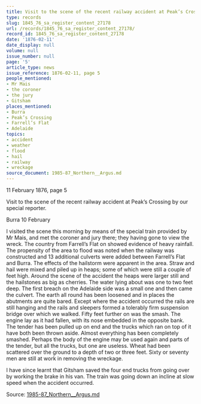 ```yaml
---
title: Visit to the scene of the recent railway accident at Peak’s Crossing
type: records
slug: 1845_76_sa_register_content_27178
url: /records/1845_76_sa_register_content_27178/
record_id: 1845_76_sa_register_content_27178
date: '1876-02-11'
date_display: null
volume: null
issue_number: null
page: '5'
article_type: news
issue_reference: 1876-02-11, page 5
people_mentioned:
- Mr Mais
- the coroner
- the jury
- Gitsham
places_mentioned:
- Burra
- Peak’s Crossing
- Farrell’s Flat
- Adelaide
topics:
- accident
- weather
- flood
- hail
- railway
- wreckage
source_document: 1985-87_Northern__Argus.md
---
```


11 February 1876, page 5

Visit to the scene of the recent railway accident at Peak’s Crossing by our special reporter.

Burra 10 February

I visited the scene this morning by means of the special train provided by Mr Mais, and met the coroner and jury there; they having gone to view the wreck.  The country from Farrell’s Flat on showed evidence of heavy rainfall.  The propensity of the area to flood was noted when the railway was constructed and 13 additional culverts were added between Farrell’s Flat and Burra.  The effects of the hailstorm were apparent in the area.  Straw and hail were mixed and piled up in heaps; some of which were still a couple of feet high.  Around the scene of the accident the heaps were larger still and the hailstones as big as cherries.  The water lying about was one to two feet deep.  The first breach on the Adelaide side was a small one and then came the culvert.  The earth all round has been loosened and in places the abutments are quite bared.  Except where the accident occurred the rails are still hanging and the rails and sleepers formed a tolerably firm suspension bridge over which we walked.  Fifty feet further on was the smash.  The engine lay as it had fallen, with its nose embedded in the opposite bank.  The tender has been pulled up on end and the trucks which ran on top of it have both been thrown aside.  Almost everything has been completely smashed.  Perhaps the body of the engine may be used again and parts of the tender, but all the trucks, but one are useless.  Wheat had been scattered over the ground to a depth of two or three feet.  Sixty or seventy men are still at work in removing the wreckage.

I have since learnt that Gitsham saved the four end trucks from going over by working the brake in his van.  The train was going down an incline at slow speed when the accident occurred.

Source: [1985-87_Northern__Argus.md](/downloads/markdown/1985-87_Northern__Argus.md)
